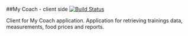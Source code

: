 ##My Coach - client side [![Build Status](https://travis-ci.org/ArturCzopek/my-coach.svg?branch=master)](https://travis-ci.org/ArturCzopek/my-coach)

Client for My Coach application. Application for retrieving trainings data, measurements, food prices and reports.
